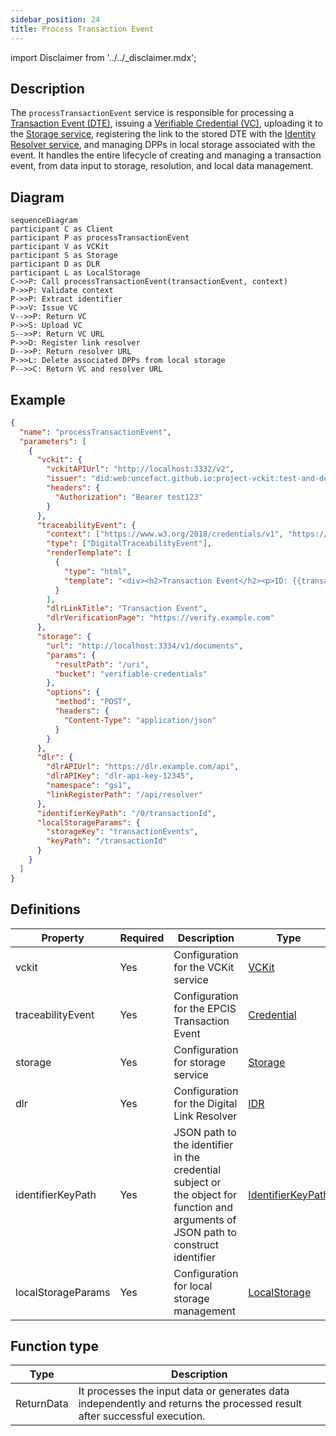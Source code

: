 ```yaml
---
sidebar_position: 24
title: Process Transaction Event
---
```


import Disclaimer from '../../\_disclaimer.mdx';

<Disclaimer />

## Description

The `processTransactionEvent` service is responsible for processing a [Transaction Event (DTE)](https://uncefact.github.io/spec-untp/docs/specification/DigitalTraceabilityEvents), issuing a [Verifiable Credential (VC)](https://uncefact.github.io/spec-untp/docs/specification/VerifiableCredentials), uploading it to the [Storage service](/docs/mock-apps/dependent-services/storage-service), registering the link to the stored DTE with the [Identity Resolver service](/docs/mock-apps/dependent-services/identity-resolution-service), and managing DPPs in local storage associated with the event. It handles the entire lifecycle of creating and managing a transaction event, from data input to storage, resolution, and local data management.

## Diagram

```mermaid
sequenceDiagram
participant C as Client
participant P as processTransactionEvent
participant V as VCKit
participant S as Storage
participant D as DLR
participant L as LocalStorage
C->>P: Call processTransactionEvent(transactionEvent, context)
P->>P: Validate context
P->>P: Extract identifier
P->>V: Issue VC
V-->>P: Return VC
P->>S: Upload VC
S-->>P: Return VC URL
P->>D: Register link resolver
D-->>P: Return resolver URL
P->>L: Delete associated DPPs from local storage
P-->>C: Return VC and resolver URL
```

## Example

```json
{
  "name": "processTransactionEvent",
  "parameters": [
    {
      "vckit": {
        "vckitAPIUrl": "http://localhost:3332/v2",
        "issuer": "did:web:uncefact.github.io:project-vckit:test-and-development",
        "headers": {
          "Authorization": "Bearer test123"
        }
      },
      "traceabilityEvent": {
        "context": ["https://www.w3.org/2018/credentials/v1", "https://gs1.org/voc/"],
        "type": ["DigitalTraceabilityEvent"],
        "renderTemplate": [
          {
            "type": "html",
            "template": "<div><h2>Transaction Event</h2><p>ID: {{transactionId}}</p></div>"
          }
        ],
        "dlrLinkTitle": "Transaction Event",
        "dlrVerificationPage": "https://verify.example.com"
      },
      "storage": {
        "url": "http://localhost:3334/v1/documents",
        "params": {
          "resultPath": "/uri",
          "bucket": "verifiable-credentials"
        },
        "options": {
          "method": "POST",
          "headers": {
            "Content-Type": "application/json"
          }
        }
      },
      "dlr": {
        "dlrAPIUrl": "https://dlr.example.com/api",
        "dlrAPIKey": "dlr-api-key-12345",
        "namespace": "gs1",
        "linkRegisterPath": "/api/resolver"
      },
      "identifierKeyPath": "/0/transactionId",
      "localStorageParams": {
        "storageKey": "transactionEvents",
        "keyPath": "/transactionId"
      }
    }
  ]
}
```

## Definitions

| Property           | Required | Description                                                                                                                         | Type                                                            |
| ------------------ | -------- | ----------------------------------------------------------------------------------------------------------------------------------- | --------------------------------------------------------------- |
| vckit              | Yes      | Configuration for the VCKit service                                                                                                 | [VCKit](/docs/mock-apps/common/vckit)                           |
| traceabilityEvent  | Yes      | Configuration for the EPCIS Transaction Event                                                                                       | [Credential](/docs/mock-apps/common/credential)                 |
| storage            | Yes      | Configuration for storage service                                                                                                   | [Storage](/docs/mock-apps/common/storage)                       |
| dlr                | Yes      | Configuration for the Digital Link Resolver                                                                                         | [IDR](/docs/mock-apps/common/idr)                               |
| identifierKeyPath  | Yes      | JSON path to the identifier in the credential subject or the object for function and arguments of JSON path to construct identifier | [IdentifierKeyPath](/docs/mock-apps/common/identifier-key-path) |
| localStorageParams | Yes      | Configuration for local storage management                                                                                          | [LocalStorage](/docs/mock-apps/common/local-storage)            |

## Function type

| Type       | Description                                                                                                              |
| ---------- | ------------------------------------------------------------------------------------------------------------------------ |
| ReturnData | It processes the input data or generates data independently and returns the processed result after successful execution. |

